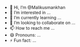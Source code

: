 - 👋 Hi, I’m @Malikusmankhan
- 👀 I’m interested in ...
- 🌱 I’m currently learning ...
- 💞️ I’m looking to collaborate on ...
- 📫 How to reach me ...
- 😄 Pronouns: ...
- ⚡ Fun fact: ...

<!---
Malikusmankhan/Malikusmankhan is a ✨ special ✨ repository because its `README.md` (this file) appears on your GitHub profile.
You can click the Preview link to take a look at your changes.
--->
